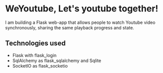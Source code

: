 # WeYoutube, Let's youtube together!
I am building a Flask web-app that allows people to watch Youtube video synchronously, sharing the same playback progress and state.

## Technologies used
- Flask with flask_login
- SqlAlchemy as flask_sqlalchemy and Sqlite
- SocketIO as flask_socketio